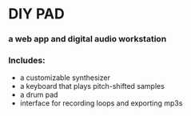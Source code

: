 # DIY PAD

### a web app and digital audio workstation  

### Includes:  
- a customizable synthesizer  
- a keyboard that plays pitch-shifted samples  
- a drum pad  
- interface for recording loops and exporting mp3s
